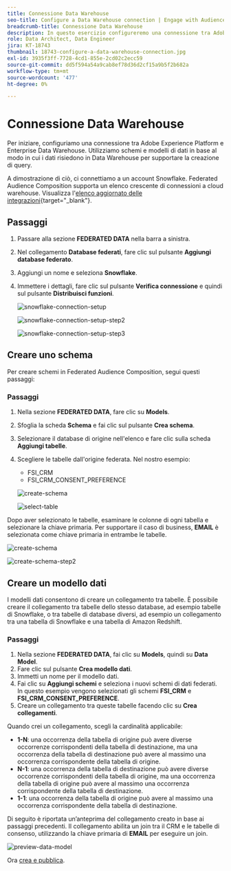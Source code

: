 ```yaml
---
title: Connessione Data Warehouse
seo-title: Configure a Data Warehouse connection | Engage with Audiences from your Data Warehouse using Federated Audience Composition
breadcrumb-title: Connessione Data Warehouse
description: In questo esercizio configureremo una connessione tra Adobe Experience Platform e il tuo Data Warehouse aziendale per abilitare Federated Audience Composition.
role: Data Architect, Data Engineer
jira: KT-18743
thumbnail: 18743-configure-a-data-warehouse-connection.jpg
exl-id: 3935f3ff-7728-4cd1-855e-2cd02c2ecc59
source-git-commit: dd5f594a54a9cab8ef78d36d2cf15a9b5f2b682a
workflow-type: tm+mt
source-wordcount: '477'
ht-degree: 0%

---
```


# Connessione Data Warehouse

Per iniziare, configuriamo una connessione tra Adobe Experience Platform e Enterprise Data Warehouse. Utilizziamo schemi e modelli di dati in base al modo in cui i dati risiedono in Data Warehouse per supportare la creazione di query.

A dimostrazione di ciò, ci connettiamo a un account Snowflake. Federated Audience Composition supporta un elenco crescente di connessioni a cloud warehouse. Visualizza l&#39;[elenco aggiornato delle integrazioni](https://experienceleague.adobe.com/en/docs/federated-audience-composition/using/start/access-prerequisites){target="_blank"}.

## Passaggi

1. Passare alla sezione **FEDERATED DATA** nella barra a sinistra.
2. Nel collegamento **Database federati**, fare clic sul pulsante **Aggiungi database federato**.
3. Aggiungi un nome e seleziona **Snowflake**.
4. Immettere i dettagli, fare clic sul pulsante **Verifica connessione** e quindi sul pulsante **Distribuisci funzioni**.

   ![snowflake-connection-setup](assets/snowflake-connection-setup.png)

   ![snowflake-connection-setup-step2](assets/snowflake-connection-setup-step2.png)

   ![snowflake-connection-setup-step3](assets/snowflake-connection-setup-step3.png)

## Creare uno schema

Per creare schemi in Federated Audience Composition, segui questi passaggi:

### Passaggi

1. Nella sezione **FEDERATED DATA**, fare clic su **Models**.
2. Sfoglia la scheda **Schema** e fai clic sul pulsante **Crea schema**.
3. Selezionare il database di origine nell&#39;elenco e fare clic sulla scheda **Aggiungi tabelle**.
4. Scegliere le tabelle dall&#39;origine federata. Nel nostro esempio:
   - FSI_CRM
   - FSI_CRM_CONSENT_PREFERENCE

   ![create-schema](assets/create-schema.png)

   ![select-table](assets/select-table.png)

Dopo aver selezionato le tabelle, esaminare le colonne di ogni tabella e selezionare la chiave primaria. Per supportare il caso di business, **EMAIL** è selezionata come chiave primaria in entrambe le tabelle.

![create-schema](assets/create-schema.png)

![create-schema-step2](assets/create-schema-step2.png)

## Creare un modello dati

I modelli dati consentono di creare un collegamento tra tabelle. È possibile creare il collegamento tra tabelle dello stesso database, ad esempio tabelle di Snowflake, o tra tabelle di database diversi, ad esempio un collegamento tra una tabella di Snowflake e una tabella di Amazon Redshift.

### Passaggi

1. Nella sezione **FEDERATED DATA**, fai clic su **Models**, quindi su **Data Model**.
2. Fare clic sul pulsante **Crea modello dati**.
3. Immetti un nome per il modello dati.
4. Fai clic su **Aggiungi schemi** e seleziona i nuovi schemi di dati federati. In questo esempio vengono selezionati gli schemi **FSI_CRM** e **FSI_CRM_CONSENT_PREFERENCE**.
5. Creare un collegamento tra queste tabelle facendo clic su **Crea collegamenti**.

Quando crei un collegamento, scegli la cardinalità applicabile:

- **1-N**: una occorrenza della tabella di origine può avere diverse occorrenze corrispondenti della tabella di destinazione, ma una occorrenza della tabella di destinazione può avere al massimo una occorrenza corrispondente della tabella di origine.
- **N-1**: una occorrenza della tabella di destinazione può avere diverse occorrenze corrispondenti della tabella di origine, ma una occorrenza della tabella di origine può avere al massimo una occorrenza corrispondente della tabella di destinazione.
- **1-1**: una occorrenza della tabella di origine può avere al massimo una occorrenza corrispondente della tabella di destinazione.

Di seguito è riportata un’anteprima del collegamento creato in base ai passaggi precedenti. Il collegamento abilita un join tra il CRM e le tabelle di consenso, utilizzando la chiave primaria di **EMAIL** per eseguire un join.

![preview-data-model](assets/preview-data-model.png)

Ora [crea e pubblica](create-a-federated-audience.md).
